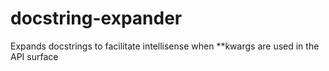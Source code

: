 # docstring-expander
Expands docstrings to facilitate intellisense when **kwargs are used in the API surface
